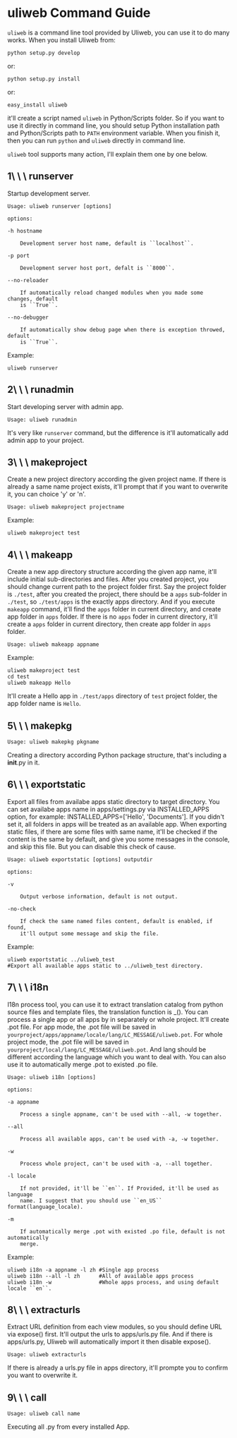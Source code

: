 # uliweb Command Guide

`uliweb` is a command line tool provided by Uliweb, you can use it to do
many works. When you install Uliweb from:


```
python setup.py develop
```

or:


```
python setup.py install
```

or:


```
easy_install uliweb
```

it'll create a script named `uliweb` in Python/Scripts folder. So if you
want to use it directly in command line, you should setup Python installation
path and Python/Scripts path to `PATH` environment variable. When you finish
it, then you can run `python` and `uliweb` directly in command line.

`uliweb` tool supports many action, I'll explain them one by one below.


## 1\ \ \ runserver

Startup development server.


```
Usage: uliweb runserver [options]

options:

-h hostname

    Development server host name, default is ``localhost``.

-p port

    Development server host port, defalt is ``8000``.

--no-reloader

    If automatically reload changed modules when you made some changes, default
    is ``True``.

--no-debugger

    If automatically show debug page when there is exception throwed, default
    is ``True``.
```

Example:


```
uliweb runserver
```


## 2\ \ \ runadmin

Start developing server with admin app.


```
Usage: uliweb runadmin
```

It's very like `runserver` command, but the difference is it'll automatically
add admin app to your project.


## 3\ \ \ makeproject

Create a new project directory according the given project name. If there is already
a same name project exists, it'll prompt that if you want to overwrite it, you can
choice 'y' or 'n'.


```
Usage: uliweb makeproject projectname
```

Example:


```
uliweb makeproject test
```


## 4\ \ \ makeapp

Create a new app directory structure according the given app name, it'll include
initial sub-directories and files. After you created project, you should change
current path to the project folder first. Say the project folder is `./test`,
after you created the project, there should be a `apps` sub-folder in `./test`, so
`./test/apps` is the exactly apps directory. And if you execute `makeapp` command,
it'll find the `apps` folder in current directory, and create app folder in `apps`
folder. If there is no `apps` foder in current directory, it'll create a `apps`
folder in current directory, then create app folder in `apps` folder.


```
Usage: uliweb makeapp appname
```

Example:


```
uliweb makeproject test
cd test
uliweb makeapp Hello
```

It'll create a Hello app in `./test/apps` directory of `test` project folder,
the app folder name is `Hello`.


## 5\ \ \ makepkg


```
Usage: uliweb makepkg pkgname
```

Creating a directory according Python package structure, that's including a
__init__.py in it.


## 6\ \ \ exportstatic

Export all files from availabe apps static directory to target directory.
You can set availabe apps name in apps/settings.py via INSTALLED_APPS option, for
example: INSTALLED_APPS=['Hello', 'Documents']. If you didn't set it, all folders
in apps will be treated as an available app. When exporting static files, if there
are some files with same name, it'll be checked if the content is the same by
default, and give you some messages in the console, and skip this file. But you
can disable this check of cause.


```
Usage: uliweb exportstatic [options] outputdir

options:

-v

    Output verbose information, default is not output.

-no-check

    If check the same named files content, default is enabled, if found,
    it'll output some message and skip the file.
```

Example:


```
uliweb exportstatic ../uliweb_test
#Export all available apps static to ../uliweb_test directory.
```


## 7\ \ \ i18n

I18n process tool, you can use it to extract translation catalog from
python source files and template files, the translation function is _().
You can process a single app or all apps by in separately or whole project.
It'll create .pot file. For app mode, the .pot file will be saved in
`yourproject/apps/appname/locale/lang/LC_MESSAGE/uliweb.pot`. For whole project mode, the
.pot file will be saved in `yourproject/local/lang/LC_MESSAGE/uliweb.pot`.
And lang should be different according the language which you want to deal with.
You can also use it to automatically merge .pot to existed .po file.


```
Usage: uliweb i18n [options]

options:

-a appname

    Process a single appname, can't be used with --all, -w together.

--all

    Process all available apps, can't be used with -a, -w together.

-w

    Process whole project, can't be used with -a, --all together.

-l locale

    If not provided, it'll be ``en``. If Provided, it'll be used as language
    name. I suggest that you should use ``en_US`` format(language_locale).

-m

    If automatically merge .pot with existed .po file, default is not automatically
    merge.
```

Example:


```
uliweb i18n -a appname -l zh #Single app process
uliweb i18n --all -l zh      #All of available apps process
uliweb i18n -w               #Whole apps process, and using default locale ``en``.
```


## 8\ \ \ extracturls

Extract URL definition from each view modules, so you should define URL via
expose() first. It'll output the urls to apps/urls.py file. And if there is
apps/urls.py, Uliweb will automatically import it then disable expose().


```
Usage: uliweb extracturls
```

If there is already a urls.py file in apps directory, it'll prompte you
to confirm you want to overwrite it.


## 9\ \ \ call


```
Usage: uliweb call name
```

Executing all <name>.py from every installed App.

